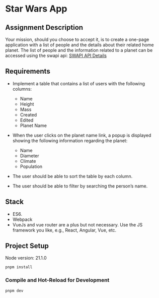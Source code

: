 # Star Wars App

## Assignment Description

Your mission, should you choose to accept it, is to create a one-page application with a list of people and the details about their related home planet. The list of people and the information related to a planet can be accessed using the swapi api:
[SWAPI API Details](https://swapi.dev/)

## Requirements

- Implement a table that contains a list of users with the following columns:
  - Name
  - Height
  - Mass
  - Created
  - Edited
  - Planet Name

- When the user clicks on the planet name link, a popup is displayed showing the following information regarding the planet:
  - Name
  - Diameter
  - Climate
  - Population

- The user should be able to sort the table by each column.

- The user should be able to filter by searching the person’s name.

## Stack

- ES6.
- Webpack
- VueJs and vue router are a plus but not necessary. Use the JS framework you like, e.g., React, Angular, Vue, etc.

## Project Setup

Node version: 21.1.0

```sh
pnpm install
```

### Compile and Hot-Reload for Development

```sh
pnpm dev
```

